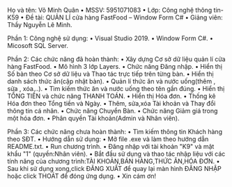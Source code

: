  Họ và tên: Võ Minh Quân
•	MSSV: 5951071083
•	Lớp: Công nghệ thông tin-K59
•	Đề tài: QUẢN LÍ cửa hàng FastFood – Window Form C#
•	Giảng viên: Thầy Nguyễn Lê Minh. 

Phần 1: Công nghệ sử dụng:
•	Visual Studio 2019.
•	Window Form C#.
•	Micosoft SQL Server.  

Phần 2: Các chức năng đã hoàn thành:
•	Xây dựng Cơ sở dữ liệu quản lí cửa hàng FastFood.
•	Mô hình 3 lớp Layers.
•	Chức năng Đăng nhập.
•	Hiển thị Số bàn theo Cơ sở dữ liệu và Thao tác trực tiếp trên từng bàn.
•	Hiển thị danh sách thức ăn(cập nhật bàn).
•	Quản lí thức ăn và nước uống(thêm , sửa , xóa…).
•	Tìm kiếm thức ăn và nước uống theo tên gần đúng.
•	Hiển thị TỔNG TIỀN và chức năng THANH TOÁN.
•	Hiển thị Hóa đơn.
•	Thống kê Hóa đơn theo Tổng tiền và Ngày.
•	Thêm, sửa,xóa Tài khoản và Thay đổi thông tin cá nhân.
•	Chức năng Chuyển Bàn.
•	Chức năng Giảm giá trong một hóa đơn.
•	Phân quyền Tài khoản(Admin và Nhân viên).

Phần 3: Các chức năng chưa hoàn thành:
•	Tìm kiếm thông tin Khách hàng theo SĐT.
•	Hướng dẫn sử dụng:
•	Mở file .exe và làm theo hướng dẫn README.txt.
•	Run chương trình.
•	Đăng nhập với tài khoản "K9" và mật khẩu "1" (quyền:Nhân viên).
•	Bắt đầu sử dụng và thao tác nhập liệu với các tính năng của chương trình:TÀI KHOẢN,BÁN HÀNG,THỨC ĂN,HÓA ĐƠN.
•	Sau khi sử dụng xong,click ĐĂNG XUẤT để quay lại màn hình ĐĂNG NHẬP hoặc click THOÁT để đóng ứng dụng.
•	Xin cám ơn!
